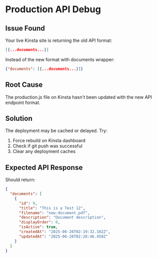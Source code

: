 # Production API Debug

## Issue Found
Your live Kinsta site is returning the old API format:
```json
[{...documents...}]
```

Instead of the new format with documents wrapper:
```json
{"documents": [{...documents...}]}
```

## Root Cause
The production.js file on Kinsta hasn't been updated with the new API endpoint format.

## Solution
The deployment may be cached or delayed. Try:
1. Force rebuild on Kinsta dashboard
2. Check if git push was successful
3. Clear any deployment caches

## Expected API Response
Should return:
```json
{
  "documents": [
    {
      "id": 9,
      "title": "This is a Test 12",
      "filename": "new-document.pdf",
      "description": "Document description",
      "displayOrder": 0,
      "isActive": true,
      "createdAt": "2025-06-26T02:19:32.102Z",
      "updatedAt": "2025-06-26T02:28:46.458Z"
    }
  ]
}
```